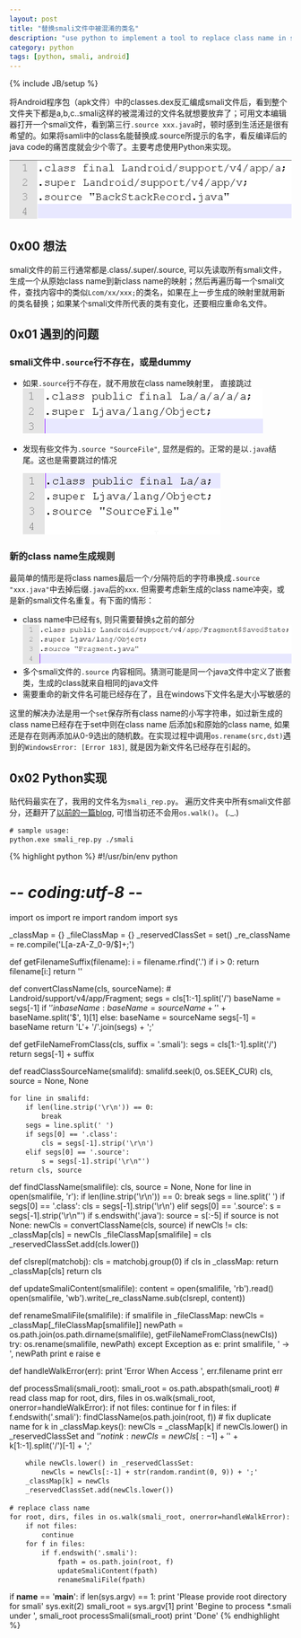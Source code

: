 ```yaml
---
layout: post
title: "替换smali文件中被混淆的类名"
description: "use python to implement a tool to replace class name in smali files"
category: python
tags: [python, smali, android]
---
```

{% include JB/setup %}

将Android程序包（apk文件）中的classes.dex反汇编成smali文件后，看到整个文件夹下都是a,b,c..smali这样的被混淆过的文件名就想要放弃了；可用文本编辑器打开一个smali文件，看到第三行`.source xxx.java`时，顿时感到生活还是很有希望的。如果将samli中的class名能替换成.source所提示的名字，看反编译后的java code的痛苦度就会少个零了。主要考虑使用Python来实现。

![2.png](/images/post/2014-11-27/2.png)

## 0x00 想法

smali文件的前三行通常都是.class/.super/.source, 可以先读取所有smali文件，生成一个从原始class name到新class name的映射；然后再遍历每一个smali文件，查找内容中的类似`Lcom/xx/xxx;`的类名，如果在上一步生成的映射里就用新的类名替换；如果某个smali文件所代表的类有变化，还要相应重命名文件。

## 0x01 遇到的问题

### smali文件中`.source`行不存在，或是dummy

* 如果`.source`行不存在，就不用放在class name映射里， 直接跳过
  ![1.png](/images/post/2014-11-27/1.png)
* 发现有些文件为`.source "SourceFile"`, 显然是假的。正常的是以`.java`结尾。这也是需要跳过的情况

  ![4.png](/images/post/2014-11-27/4.png)

### 新的class name生成规则

最简单的情形是将class names最后一个`/`分隔符后的字符串换成`.source "xxx.java"`中去掉后缀`.java`后的`xxx`. 但需要考虑新生成的class name冲突，或是新的smali文件名重复。有下面的情形：

* class name中已经有`$`, 则只需要替换`$`之前的部分
  ![3.png](/images/post/2014-11-27/3.png)
* 多个smali文件的`.source` 内容相同。猜测可能是同一个java文件中定义了嵌套类，生成的class就来自相同的java文件
* 需要重命的新文件名可能已经存在了，且在windows下文件名是大小写敏感的

这里的解决办法是用一个`set`保存所有class name的小写字符串，如过新生成的class name已经存在于set中则在class name 后添加`$`和原始的class name, 如果还是存在则再添加从0-9选出的随机数。在实现过程中调用`os.rename(src,dst)`遇到的`WindowsError: [Error 183]`, 就是因为新文件名已经存在引起的。

## 0x02 Python实现

贴代码最实在了，我用的文件名为`smali_rep.py`。 遍历文件夹中所有smali文件部分，还翻开了[以前的一篇blog](http://healich.iteye.com/blog/1428116), 可惜当初还不会用`os.walk()`。 (._.)

```
# sample usage:
python.exe smali_rep.py ./smali
```

{% highlight python %}
#!/usr/bin/env python
# -*- coding:utf-8 -*-

import os
import re
import random
import sys

_classMap = {}
_fileClassMap = {}
_reservedClassSet = set()
_re_className = re.compile('L[a-zA-Z_0-9/\$]+;')

def getFilenameSuffix(filename):
    i = filename.rfind('.')
    if i > 0:
        return filename[i:]
    return ''

def convertClassName(cls, sourceName):
    # Landroid/support/v4/app/Fragment;
    segs = cls[1:-1].split('/')
    baseName = segs[-1]
    if '$' in baseName:
        baseName = sourceName + '$' + baseName.split('$', 1)[1]
    else:
        baseName = sourceName
    segs[-1] = baseName
    return 'L'+ '/'.join(segs) + ';'

def getFileNameFromClass(cls, suffix = '.smali'):
    segs = cls[1:-1].split('/')
    return segs[-1] + suffix

def readClassSourceName(smalifd):
    smalifd.seek(0, os.SEEK_CUR)
    cls, source = None, None

    for line in smalifd:
        if len(line.strip('\r\n')) == 0:
            break
        segs = line.split(' ')
        if segs[0] == '.class':
            cls = segs[-1].strip('\r\n')
        elif segs[0] == '.source':
            s = segs[-1].strip('\r\n"')
    return cls, source

def findClassName(smalifile):
    cls, source = None, None
    for line in open(smalifile, 'r'):
        if len(line.strip('\r\n')) == 0:
            break
        segs = line.split(' ')
        if segs[0] == '.class':
            cls = segs[-1].strip('\r\n')
        elif segs[0] == '.source':
            s = segs[-1].strip('\r\n"')
            if s.endswith('.java'):
                source = s[:-5]
    if source is not None:
        newCls = convertClassName(cls, source)
        if newCls != cls:
            _classMap[cls] = newCls
            _fileClassMap[smalifile] = cls
    _reservedClassSet.add(cls.lower())

def clsrepl(matchobj):
    cls = matchobj.group(0)
    if cls in _classMap:
        return _classMap[cls]
    return cls

def updateSmaliContent(smalifile):
    content = open(smalifile, 'rb').read()
    open(smalifile, 'wb').write(_re_className.sub(clsrepl, content))

def renameSmaliFile(smalifile):
    if smalifile in _fileClassMap:
        newCls = _classMap[_fileClassMap[smalifile]]
        newPath = os.path.join(os.path.dirname(smalifile), getFileNameFromClass(newCls))
        try:
            os.rename(smalifile, newPath)
        except Exception as e:
            print smalifile, ' -> ', newPath
            print e
            raise e

def handleWalkError(err):
    print 'Error When Access ', err.filename
    print err

def processSmali(smali_root):
    smali_root = os.path.abspath(smali_root)
    # read class map
    for root, dirs, files in os.walk(smali_root, onerror=handleWalkError):
        if not files:
            continue
        for f in files:
            if f.endswith('.smali'):
                findClassName(os.path.join(root, f))
    # fix duplicate name
    for k in _classMap.keys():
        newCls = _classMap[k]
        if newCls.lower() in _reservedClassSet and '$' not in k:
            newCls = newCls[:-1] + '$' + k[1:-1].split('/')[-1]  + ';'

        while newCls.lower() in _reservedClassSet:
            newCls = newCls[:-1] + str(random.randint(0, 9)) + ';'
        _classMap[k] = newCls
        _reservedClassSet.add(newCls.lower())

    # replace class name
    for root, dirs, files in os.walk(smali_root, onerror=handleWalkError):
        if not files:
            continue
        for f in files:
            if f.endswith('.smali'):
                fpath = os.path.join(root, f)
                updateSmaliContent(fpath)
                renameSmaliFile(fpath)

if __name__ == '__main__':
    if len(sys.argv) == 1:
        print 'Please provide root directory for smali'
        sys.exit(2)
    smali_root = sys.argv[1]
    print 'Begine to process *.smali under ', smali_root
    processSmali(smali_root)
    print 'Done'
{% endhighlight %}



